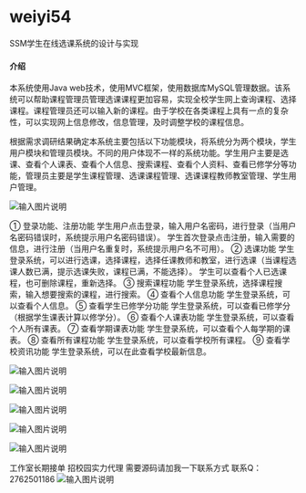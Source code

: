 # weiyi54
SSM学生在线选课系统的设计与实现

#### 介绍
本系统使用Java web技术，使用MVC框架，使用数据库MySQL管理数据。该系统可以帮助课程管理员管理选课课程更加容易，实现全校学生网上查询课程、选择课程。课程管理员还可以输入新的课程。由于学校在各类课程上具有一点的复杂性，可以实现网上信息修改，信息管理，及时调整学校的课程信息。

根据需求调研结果确定本系统主要包括以下功能模块，将系统分为两个模块，学生用户模块和管理员模块。不同的用户体现不一样的系统功能。学生用户主要是选课、查看个人课表、查看个人信息、搜索课程、查看个人资料、查看已修学分等功能，管理员主要是学生课程管理、选课课程管理、选课课程教师教室管理、学生用户管理。

![输入图片说明](https://images.gitee.com/uploads/images/2020/1129/123413_113d998c_4865385.png "屏幕截图.png")

①	登录功能、注册功能
学生用户点击登录，输入用户名密码，进行登录（当用户名密码错误时，系统提示用户名密码错误）。
学生首次登录点击注册，输入需要的信息，进行注册（当用户名重复时，系统提示用户名不可用）。
②	选课功能
学生登录系统，可以进行选课，选择课程，选择任课教师和教室，进行选课（当课程选课人数已满，提示选课失败，课程已满，不能选择）。
学生可以查看个人已选课程，也可删除课程，重新选择。
③	搜索课程功能
学生登录系统，选择课程搜索，输入想要搜索的课程，进行搜索。
④	查看个人信息功能
学生登录系统，可以查看个人信息。
⑤	查看学生已修学分功能
学生登录系统，可以查看已修学分（根据学生课表计算以修学分）。
⑥	查看个人课表功能
学生登录系统，可以查看个人所有课表。
⑦	查看学期课表功能
学生登录系统，可以查看个人每学期的课表。
⑧	查看所有课程功能
学生登录系统，可以查看学校所有课程。
⑨	查看学校资讯功能
学生登录系统，可以在此查看学校最新信息。

![输入图片说明](https://images.gitee.com/uploads/images/2020/1129/123524_923ac209_4865385.png "屏幕截图.png")

![输入图片说明](https://images.gitee.com/uploads/images/2020/1129/123532_912166e2_4865385.png "屏幕截图.png")

![输入图片说明](https://images.gitee.com/uploads/images/2020/1129/123542_eb2f4b5b_4865385.png "屏幕截图.png")

![输入图片说明](https://images.gitee.com/uploads/images/2020/1129/123559_c585b628_4865385.png "屏幕截图.png")

![输入图片说明](https://images.gitee.com/uploads/images/2020/1129/123610_e9feadc3_4865385.png "屏幕截图.png")

工作室长期接单 招校园实力代理
需要源码请加我一下联系方式
联系Q：2762501186
![输入图片说明](https://images.gitee.com/uploads/images/2020/1119/003728_cd598bb9_4865385.jpeg "微信.jpg")
